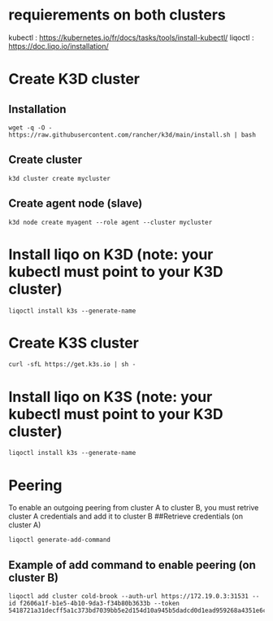 # requierements on both clusters
kubectl : https://kubernetes.io/fr/docs/tasks/tools/install-kubectl/
liqoctl : https://doc.liqo.io/installation/

# Create K3D cluster
## Installation
```
wget -q -O - https://raw.githubusercontent.com/rancher/k3d/main/install.sh | bash
```
## Create cluster 
```
k3d cluster create mycluster
```
## Create agent node (slave)
```
k3d node create myagent --role agent --cluster mycluster
```
# Install liqo on K3D (note: your kubectl must point to your K3D cluster)
```
liqoctl install k3s --generate-name
```
# Create K3S cluster 
```
curl -sfL https://get.k3s.io | sh -
```
# Install liqo on K3S (note: your kubectl must point to your K3D cluster)
```
liqoctl install k3s --generate-name
```
# Peering
To enable an outgoing peering from cluster A to cluster B, you must retrive cluster A credentials and add it to cluster B
##Retrieve credentials (on cluster A)
```
liqoctl generate-add-command
```
## Example of add command to enable peering (on cluster B)
```
liqoctl add cluster cold-brook --auth-url https://172.19.0.3:31531 --id f2606a1f-b1e5-4b10-9da3-f34b80b3633b --token 5418721a31decff5a1c373bd7039bb5e2d154d10a945b5dadcd0d1ead959268a4351e6c902f4b3149a7073674721620494e37da861a083d57ff2a133d834a178
```
